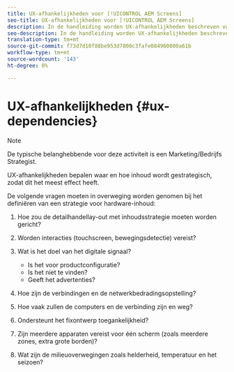 ```yaml
---
title: UX-afhankelijkheden voor [!UICONTROL AEM Screens]
seo-title: UX-afhankelijkheden voor [!UICONTROL AEM Screens]
description: In de handleiding worden UX-afhankelijkheden beschreven voor [!UICONTROL AEM Screens]
seo-description: In de handleiding worden UX-afhankelijkheden beschreven voor [!UICONTROL AEM Screens]
translation-type: tm+mt
source-git-commit: f73d7d10f88be953d7800c3fafe084960800a61b
workflow-type: tm+mt
source-wordcount: '143'
ht-degree: 0%

---
```



# UX-afhankelijkheden {#ux-dependencies}

>[!NOTE]
>
>De typische belanghebbende voor deze activiteit is een Marketing/Bedrijfs Strategist.

UX-afhankelijkheden bepalen waar en hoe inhoud wordt gestrategisch, zodat dit het meest effect heeft.

De volgende vragen moeten in overweging worden genomen bij het definiëren van een strategie voor hardware-inhoud:

1. Hoe zou de detailhandellay-out met inhoudsstrategie moeten worden gericht?

1. Worden interacties (touchscreen, bewegingsdetectie) vereist?

1. Wat is het doel van het digitale signaal?

   * Is het voor productconfiguratie?
   * Is het niet te vinden?
   * Geeft het advertenties?

1. Hoe zijn de verbindingen en de netwerkbedradingsopstelling?

1. Hoe vaak zullen de computers en de verbinding zijn en weg?

1. Ondersteunt het fixontwerp toegankelijkheid?

1. Zijn meerdere apparaten vereist voor één scherm (zoals meerdere zones, extra grote borden)?

1. Wat zijn de milieuoverwegingen zoals helderheid, temperatuur en het seizoen?


